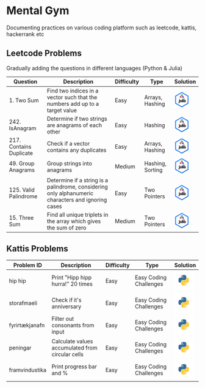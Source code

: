 # Mental Gym
Documenting practices on various coding platform such as leetcode, kattis, hackerrank etc

## Leetcode Problems

Gradually adding the questions in different languages (Python & Julia)

| Question           | Description                                                                 | Difficulty | Type            | Solution |
|--------------------|-----------------------------------------------------------------------------|------------|-----------------|----------|
| 1. Two Sum         | Find two indices in a vector such that the numbers add up to a target value | Easy       | Arrays, Hashing | <a href="/src/leetcode/twoSum.jl"><img src="/imgs/unnamed.png" alt="two sum" width="40" height="40"></a> |
| 242. IsAnagram     | Determine if two strings are anagrams of each other                         | Easy       | Hashing         | <a href="/src/leetcode/isAnagram.jl"><img src="/imgs/unnamed.png" alt="is anagram" width="40" height="40"></a>|
| 217. Contains Duplicate | Check if a vector contains any duplicates                                   | Easy       | Arrays, Hashing | <a href="/src/leetcode/containsDuplicate.jl"><img src="/imgs/unnamed.png" alt="contains duplicate" width="40" height="40"></a> |
| 49. Group Anagrams     | Group strings into anagrams                                                 | Medium     | Hashing, Sorting| <a href="/src/leetcode/groupAnagrams.jl"><img src="/imgs/unnamed.png" alt="group anagrams" width="40" height="40"></a> |
| 125. Valid Palindrome | Determine if a string is a palindrome, considering only alphanumeric characters and ignoring cases | Easy | Two Pointers | <a href="/src/leetcode/isPalindrome.jl"><img src="/imgs/unnamed.png" alt="is palindrome" width="40" height="40"></a> |
| 15. Three Sum      | Find all unique triplets in the array which gives the sum of zero           | Medium     | Two Pointers    | <a href="/src/leetcode/threeSum.jl"><img src="/imgs/unnamed.png" alt="three sum" width="40" height="40"></a> |


## Kattis Problems

| Problem ID         | Description                                      | Difficulty | Type                   | Solution                                                                                                      |
|--------------------|--------------------------------------------------|------------|------------------------|---------------------------------------------------------------------------------------------------------------|
| hip hip            | Print "Hipp hipp hurra!" 20 times                | Easy       | Easy Coding Challenges | <a href="/src/kattis/hip_hip.py"><img src="/imgs/python-programming-language.webp" alt="hip hip" width="50"></a> |
| storafmaeli        | Check if it's anniversary                        | Easy       | Easy Coding Challenges | <a href="/src/kattis/storafmaeli.py"><img src="/imgs/python-programming-language.webp" alt="storafmaeli" width="50"></a> |
| fyrirtækjanafn     | Filter out consonants from input                 | Easy       | Easy Coding Challenges | <a href="/src/kattis/fyrirtækjanafn.py"><img src="/imgs/python-programming-language.webp" alt="fyrirtækjanafn" width="50"></a> |
| peningar           | Calculate values accumulated from circular cells | Easy       | Easy Coding Challenges | <a href="/src/kattis/peningar.py"><img src="/imgs/python-programming-language.webp" alt="peningar" width="50"></a> |
| framvindustika     | Print progress bar and %                         | Easy       | Easy Coding Challenges | <a href="/src/kattis/framvindustika.py"><img src="/imgs/python-programming-language.webp" alt="framvindustika" width="50"></a> |
